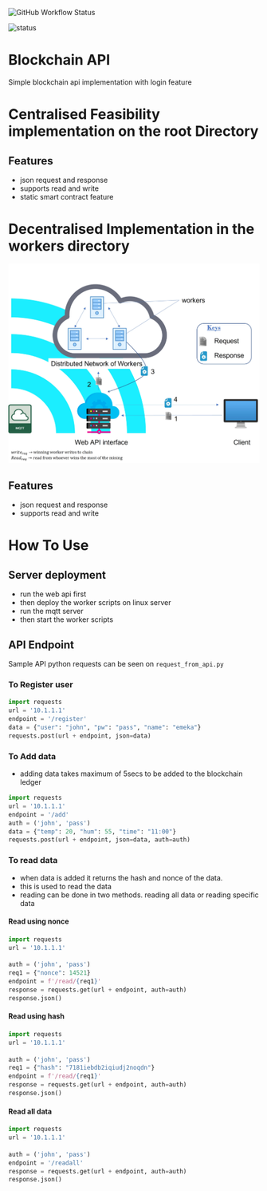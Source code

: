 ![GitHub Workflow Status](https://img.shields.io/github/workflow/status/emylincon/blockchain/AppTest?style=for-the-badge)

![status](https://github.com/emylincon/blockchain/workflows/AppTest/badge.svg)
# Blockchain API
Simple blockchain api implementation with login feature

# Centralised Feasibility implementation on the root Directory
## Features
* json request and response
* supports read and write
* static smart contract feature

# Decentralised Implementation in the workers directory
![High Level Architecture](workers/arch.jpg)
## Features
* json request and response
* supports read and write 

# How To Use
## Server deployment
* run the web api first
* then deploy the worker scripts on linux server
* run the mqtt server
* then start the worker scripts

## API Endpoint
Sample API python requests can be seen on `request_from_api.py`
### To Register user
```python
import requests
url = '10.1.1.1'
endpoint = '/register'
data = {"user": "john", "pw": "pass", "name": "emeka"}
requests.post(url + endpoint, json=data)

```

### To Add data
* adding data takes maximum of 5secs to be added to the blockchain ledger
```python
import requests
url = '10.1.1.1'
endpoint = '/add'
auth = ('john', 'pass')
data = {"temp": 20, "hum": 55, "time": "11:00"}
requests.post(url + endpoint, json=data, auth=auth)
```

### To read data
* when data is added it returns the hash and nonce of the data. 
* this is used to read the data
* reading can be done in two methods. reading all data or reading specific data

#### Read using nonce
```python
import requests
url = '10.1.1.1'

auth = ('john', 'pass')
req1 = {"nonce": 14521}
endpoint = f'/read/{req1}'
response = requests.get(url + endpoint, auth=auth)
response.json()
```

#### Read using hash
```python
import requests
url = '10.1.1.1'

auth = ('john', 'pass')
req1 = {"hash": "7181iebdb2iqiudj2noqdn"}
endpoint = f'/read/{req1}'
response = requests.get(url + endpoint, auth=auth)
response.json()
```

#### Read all data
```python
import requests
url = '10.1.1.1'

auth = ('john', 'pass')
endpoint = '/readall'
response = requests.get(url + endpoint, auth=auth)
response.json()
```